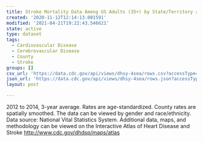 ```yaml
---
title: Stroke Mortality Data Among US Adults (35+) by State/Territory and County
created: '2020-11-12T12:14:13.001591'
modified: '2021-04-21T19:22:43.546621'
state: active
type: dataset
tags:
  - Cardiovascular Disease
  - Cerebrovascular Disease
  - County
  - Stroke
groups: []
csv_url: 'https://data.cdc.gov/api/views/dhsy-4sea/rows.csv?accessType=DOWNLOAD'
json_url: 'https://data.cdc.gov/api/views/dhsy-4sea/rows.json?accessType=DOWNLOAD'
layout: post

---
```

2012 to 2014, 3-year average. Rates are age-standardized. County rates are spatially smoothed. The data can be viewed by gender and race/ethnicity. Data source: National Vital Statistics System. Additional data, maps, and methodology can be viewed on the Interactive Atlas of Heart Disease and Stroke http://www.cdc.gov/dhdsp/maps/atlas
